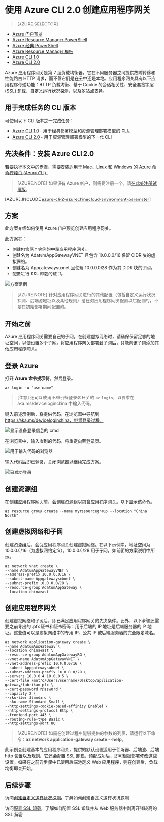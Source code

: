<properties
    pageTitle="创建 Azure 应用程序网关 - Azure CLI 2.0 | Azure"
    description="了解如何在 Resource Manager 中使用 Azure CLI 2.0 创建应用程序网关"
    services="application-gateway"
    documentationcenter="na"
    author="georgewallace"
    manager="timlt"
    editor=""
    tags="azure-resource-manager" />
<tags
    ms.assetid="c2f6516e-3805-49ac-826e-776b909a9104"
    ms.service="application-gateway"
    ms.devlang="na"
    ms.topic="article"
    ms.tgt_pltfrm="na"
    ms.workload="infrastructure-services"
    ms.date="02/27/2017"
    wacn.date="03/31/2017"
    ms.author="gwallace" />  


# 使用 Azure CLI 2.0 创建应用程序网关
> [AZURE.SELECTOR]
- [Azure 门户预览](/documentation/articles/application-gateway-create-gateway-portal/)
- [Azure Resource Manager PowerShell](/documentation/articles/application-gateway-create-gateway-arm/)
- [Azure 经典 PowerShell](/documentation/articles/application-gateway-create-gateway/)
- [Azure Resource Manager 模板](/documentation/articles/application-gateway-create-gateway-arm-template/)
- [Azure CLI 1.0](/documentation/articles/application-gateway-create-gateway-cli-nodejs/)
- [Azure CLI 2.0](/documentation/articles/application-gateway-create-gateway-cli/)

Azure 应用程序网关是第 7 层负载均衡器。它在不同服务器之间提供故障转移和性能路由 HTTP 请求，而不管它们是在云中还是本地。应用程序网关具有以下应用程序传递功能：HTTP 负载均衡、基于 Cookie 的会话相关性、安全套接字层 (SSL) 卸载、自定义运行状况探测，以及多站点支持。

## 用于完成任务的 CLI 版本

可使用以下 CLI 版本之一完成任务：

* [Azure CLI 1.0](/documentation/articles/application-gateway-create-gateway-cli-nodejs/) - 用于经典部署模型和资源管理部署模型的 CLI。
* [Azure CLI 2.0](/documentation/articles/application-gateway-create-gateway-cli/) - 用于资源管理部署模型的下一代 CLI

## 先决条件：安装 Azure CLI 2.0

若要执行本文中的步骤，需要[安装适用于 Mac、Linux 和 Windows 的 Azure 命令行接口 (Azure CLI)](https://docs.microsoft.com/cli/azure/install-az-cli2)。

> [AZURE.NOTE]
如果没有 Azure 帐户，则需要注册一个。请[在此处注册试用版](/documentation/articles/sign-up-organization/)。

[AZURE.INCLUDE [azure-cli-2-azurechinacloud-environment-parameter](../../includes/azure-cli-2-azurechinacloud-environment-parameter.md)]

## 方案

此方案介绍如何使用 Azure 门户预览创建应用程序网关。

此方案将：

* 创建包含两个实例的中型应用程序网关。
* 创建名为 AdatumAppGatewayVNET 且包含 10.0.0.0/16 保留 CIDR 块的虚拟网络。
* 创建名为 Appgatewaysubnet 且使用 10.0.0.0/28 作为其 CIDR 块的子网。
* 配置进行 SSL 卸载的证书。

![方案示例][scenario]  


> [AZURE.NOTE]
针对应用程序网关进行的其他配置（包括自定义运行状况探测、后端池地址以及其他规则）是在对应用程序网关配置以后配置的，不是在初始部署期间配置的。

## 开始之前

Azure 应用程序网关需要自己的子网。在创建虚拟网络时，请确保保留足够的地址空间，以便设置多个子网。将应用程序网关部署到子网后，只能向该子网添加其他应用程序网关。

## 登录 Azure

打开 **Azure 命令提示符**，然后登录。

    az login -u "username"

>[注意] 还可以使用不带设备登录名开关的 `az login`，以要求在 aka.ms/deviceloginchina 中输入代码。

键入前述示例后，将提供代码。在浏览器中导航到 https://aka.ms/deviceloginchina，继续登录过程。

![显示设备登录信息的 cmd][1]  


在浏览器中，输入收到的代码。将重定向至登录页。

![用于输入代码的浏览器][2]  


输入代码后即已登录，关闭浏览器以继续完成方案。

![已成功登录][3]  


## 创建资源组

在创建应用程序网关前，会创建资源组以包含应用程序网关。以下显示该命令。

    az resource group create --name myresourcegroup --location "China North"

## 创建虚拟网络和子网

创建资源组后，会为应用程序网关创建虚拟网络。在以下示例中，地址空间为 10.0.0.0/16（为虚拟网络定义），10.0.0.0/28 用于子网，如前面的方案说明中所示。

    az network vnet create \
    --name AdatumAppGatewayVNET \
    --address-prefix 10.0.0.0/16 \
    --subnet-name Appgatewaysubnet \
    --subnet-prefix 10.0.0.0/28 \
    --resource-group AdatumAppGateway \
    --location chinaeast

## 创建应用程序网关

创建虚拟网络和子网后，即已满足应用程序网关的先决条件。此外，以下步骤还需要之前导出的 .pfx 证书和证书密码：用于后端的 IP 地址是后端服务器的 IP 地址。这些值可以是虚拟网络中的专用 IP、公共 IP 或后端服务器的完全限定域名。

    az network application-gateway create \
    --name AdatumAppGateway \
    --location chinaeast \
    --resource-group AdatumAppGatewayRG \
    --vnet-name AdatumAppGatewayVNET \
    --vnet-address-prefix 10.0.0.0/16 \
    --subnet Appgatewaysubnet \
    --subnet-address-prefix 10.0.0.0/28 \
    --servers 10.0.0.4 10.0.0.5 \
    --cert-file /mnt/c/Users/username/Desktop/application-gateway/fabrikam.pfx \
    --cert-password P@ssw0rd \
    --capacity 2 \
    --sku-tier Standard \
    --sku-name Standard_Small \
    --http-settings-cookie-based-affinity Enabled \
    --http-settings-protocol Http \
    --frontend-port 443 \
    --routing-rule-type Basic \
    --http-settings-port 80

> [AZURE.NOTE]
如需在创建过程中能够提供的参数的列表，请运行以下命令：**az network application-gateway create --help**。

此示例会创建基本的应用程序网关，提供的默认设置适用于侦听器、后端池、后端 http 设置以及规则。它还会配置 SSL 卸载。预配成功后，即可根据部署修改这些设置。如果在之前的步骤中已使用后端池定义 Web 应用程序，则在创建后，负载均衡即会开始。

## 后续步骤

访问[创建自定义运行状况探测](/documentation/articles/application-gateway-create-probe-portal/)，了解如何创建自定义运行状况探测

访问[配置 SSL 卸载](/documentation/articles/application-gateway-ssl-arm/)，了解如何配置 SSL 卸载并从 Web 服务器中剥离开销较高的 SSL 解密

<!--Image references-->


[scenario]: ./media/application-gateway-create-gateway-cli/scenario.png
[1]: ./media/application-gateway-create-gateway-cli/figure1.png
[2]: ./media/application-gateway-create-gateway-cli/figure2.png
[3]: ./media/application-gateway-create-gateway-cli/figure3.png

<!---HONumber=Mooncake_0327_2017-->
<!--Update_Description: Change from CLI 1.0 to CLI 2.0-->